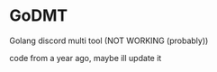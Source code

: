 # GoDMT
Golang discord multi tool (NOT WORKING (probably))

code from a year ago, maybe ill update it
